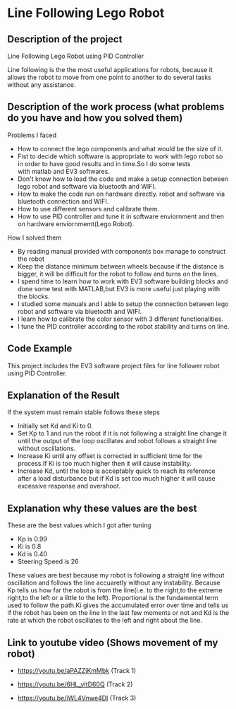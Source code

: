 # Line Following Lego Robot

## Description of the project
Line Following Lego Robot using PID Controller

Line following is the the most useful applications for robots, because it allows the robot to move from one point to another to do several tasks without any assistance.

## Description of the work process (what problems do you have and how you solved them)

Problems I faced 
- How to connect the lego components and what would be the size of it.
- Fist to decide which software is appropriate to work with lego robot so in order to have good results and in time.So I do some tests  
  with matlab and EV3 softwares.
- Don't know how to load the code and make a setup connection between lego robot and software via bluetooth and WIFI.
- How to make the code run on hardware directly. robot and software via bluetooth connection and WIFI.
- How to use different sensors and calibrate them.
- How to use PID controller and tune it in software enviornment and then on hardware enviornmemt(Lego Robot).

How I solved them  
- By reading manual provided with components box manage to construct the robot
- Keep the distance minimum between wheels because if the distance is bigger, it will be difficult for the robot to follow and turns on   the lines.
- I spend time to learn how to work with EV3 software building blocks and done some test with MATLAB,but EV3 is more useful just playing   with the blocks.
- I studied some manuals and I able to setup the connection between lego robot and software via bluetooth and WIFI.
- I learn how to calibrate the color sensor with 3 different functionalities.
- I tune the PID controller according to the robot stability and turns on line.

## Code Example

This project includes the EV3 software project files for line follower robot using PID Controller.

## Explanation of the Result

If the system must remain stable follows these steps 
- Initially set Kd and Ki to 0.
- Set Kp to 1 and run the robot if it is not following a straight line change it until the output of the loop oscillates and robot         follows a straight line without oscillations.
- Increase Ki until any offset is corrected in sufficient time for the process.If Ki is too much higher then it will cause instability. 
- Increase Kd, until the loop is acceptably quick to reach its reference after a load disturbance but if Kd is set too much higher it     will cause excessive response and overshoot. 

## Explanation why these values are the best

These are the best values which I got after tuning 
- Kp is 0.99
- Ki is 0.8
- Kd is 0.40
- Steering Speed is 26

These values are best because my robot is following a straight line without oscillation and follows the line accuaretly without any instability. Because Kp tells us how far the robot is from the line(i.e. to the right,to the extreme right,to the left or a little to the left). Proportional is the fundamental term used to follow the path.Ki gives the accumulated error over time and tells us if the robot has been on the line in the last few moments or not and Kd is the rate at which the robot oscillates to the left and right about the line.

## Link to youtube video (Shows movement of my robot)

- https://youtu.be/aPAZZjKmMbk (Track 1)

- https://youtu.be/6HL_vltD60Q (Track 2)

- https://youtu.be/iWL4Vnwe4DI (Track 3)
